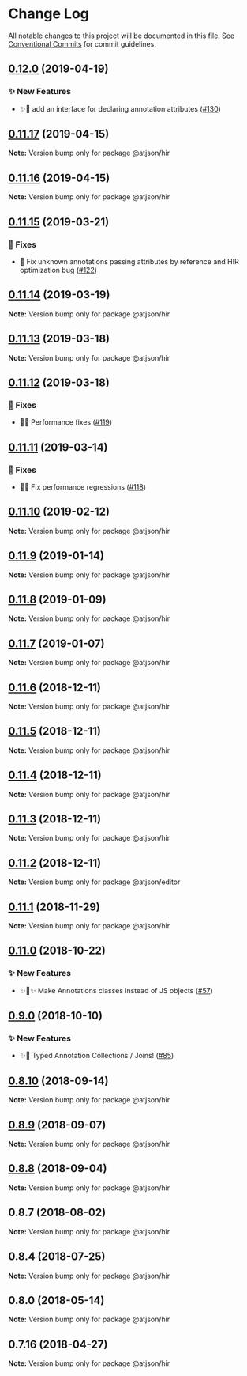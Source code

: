 # Change Log

All notable changes to this project will be documented in this file.
See [Conventional Commits](https://conventionalcommits.org) for commit guidelines.

## [0.12.0](https://github.com/CondeNast-Copilot/atjson/compare/@atjson/hir@0.11.17...@atjson/hir@0.12.0) (2019-04-19)


### ✨ New Features

* ✨🥃 add an interface for declaring annotation attributes ([#130](https://github.com/CondeNast-Copilot/atjson/issues/130))



## [0.11.17](https://github.com/CondeNast-Copilot/atjson/compare/@atjson/hir@0.11.16...@atjson/hir@0.11.17) (2019-04-15)

**Note:** Version bump only for package @atjson/hir





## [0.11.16](https://github.com/CondeNast-Copilot/atjson/compare/@atjson/hir@0.11.15...@atjson/hir@0.11.16) (2019-04-15)

**Note:** Version bump only for package @atjson/hir





## [0.11.15](https://github.com/CondeNast-Copilot/atjson/compare/@atjson/hir@0.11.14...@atjson/hir@0.11.15) (2019-03-21)


### 🐛 Fixes

* 🐝 Fix unknown annotations passing attributes by reference and HIR optimization bug ([#122](https://github.com/CondeNast-Copilot/atjson/issues/122))



## [0.11.14](https://github.com/CondeNast-Copilot/atjson/compare/@atjson/hir@0.11.13...@atjson/hir@0.11.14) (2019-03-19)

**Note:** Version bump only for package @atjson/hir





## [0.11.13](https://github.com/CondeNast-Copilot/atjson/compare/@atjson/hir@0.11.12...@atjson/hir@0.11.13) (2019-03-18)

**Note:** Version bump only for package @atjson/hir





## [0.11.12](https://github.com/CondeNast-Copilot/atjson/compare/@atjson/hir@0.11.11...@atjson/hir@0.11.12) (2019-03-18)


### 🐛 Fixes

* 🚀🐛 Performance fixes ([#119](https://github.com/CondeNast-Copilot/atjson/issues/119))



## [0.11.11](https://github.com/CondeNast-Copilot/atjson/compare/@atjson/hir@0.11.10...@atjson/hir@0.11.11) (2019-03-14)


### 🐛 Fixes

* 🐝🚀 Fix performance regressions ([#118](https://github.com/CondeNast-Copilot/atjson/issues/118))



## [0.11.10](https://github.com/CondeNast-Copilot/atjson/compare/@atjson/hir@0.11.9...@atjson/hir@0.11.10) (2019-02-12)

**Note:** Version bump only for package @atjson/hir





## [0.11.9](https://github.com/CondeNast-Copilot/atjson/compare/@atjson/hir@0.11.8...@atjson/hir@0.11.9) (2019-01-14)

**Note:** Version bump only for package @atjson/hir





## [0.11.8](https://github.com/CondeNast-Copilot/atjson/compare/@atjson/hir@0.11.7...@atjson/hir@0.11.8) (2019-01-09)

**Note:** Version bump only for package @atjson/hir





## [0.11.7](https://github.com/CondeNast-Copilot/atjson/compare/@atjson/hir@0.11.6...@atjson/hir@0.11.7) (2019-01-07)

**Note:** Version bump only for package @atjson/hir





## [0.11.6](https://github.com/CondeNast-Copilot/atjson/compare/@atjson/hir@0.11.5...@atjson/hir@0.11.6) (2018-12-11)

**Note:** Version bump only for package @atjson/hir





## [0.11.5](https://github.com/CondeNast-Copilot/atjson/compare/@atjson/hir@0.11.4...@atjson/hir@0.11.5) (2018-12-11)

**Note:** Version bump only for package @atjson/hir





## [0.11.4](https://github.com/CondeNast-Copilot/atjson/compare/@atjson/hir@0.11.3...@atjson/hir@0.11.4) (2018-12-11)

**Note:** Version bump only for package @atjson/hir





## [0.11.3](https://github.com/CondeNast-Copilot/atjson/compare/@atjson/hir@0.11.2...@atjson/hir@0.11.3) (2018-12-11)

**Note:** Version bump only for package @atjson/hir





## [0.11.2](https://github.com/CondeNast-Copilot/atjson/compare/@atjson/hir@0.11.1...@atjson/hir@0.11.2) (2018-12-11)

**Note:** Version bump only for package @atjson/editor


## [0.11.1](https://github.com/CondeNast-Copilot/atjson/compare/@atjson/hir@0.11.0...@atjson/hir@0.11.1) (2018-11-29)

**Note:** Version bump only for package @atjson/hir





## [0.11.0](https://github.com/CondeNast-Copilot/atjson/compare/@atjson/hir@0.9.0...@atjson/hir@0.11.0) (2018-10-22)


### ✨ New Features

* ✨👑✨ Make Annotations classes instead of JS objects ([#57](https://github.com/CondeNast-Copilot/atjson/issues/57))


## [0.9.0](https://github.com/CondeNast-Copilot/atjson/compare/@atjson/hir@0.8.10...@atjson/hir@0.9.0) (2018-10-10)


### ✨ New Features

* ✨🤠 Typed Annotation Collections / Joins! ([#85](https://github.com/CondeNast-Copilot/atjson/issues/85))



## [0.8.10](https://github.com/CondeNast-Copilot/atjson/compare/@atjson/hir@0.8.9...@atjson/hir@0.8.10) (2018-09-14)

**Note:** Version bump only for package @atjson/hir

## [0.8.9](https://github.com/CondeNast-Copilot/atjson/compare/@atjson/hir@0.8.8...@atjson/hir@0.8.9) (2018-09-07)

**Note:** Version bump only for package @atjson/hir


## [0.8.8](https://github.com/CondeNast-Copilot/atjson/compare/@atjson/hir@0.8.7...@atjson/hir@0.8.8) (2018-09-04)

**Note:** Version bump only for package @atjson/hir


## 0.8.7 (2018-08-02)

**Note:** Version bump only for package @atjson/hir


## 0.8.4 (2018-07-25)

**Note:** Version bump only for package @atjson/hir


## 0.8.0 (2018-05-14)

**Note:** Version bump only for package @atjson/hir


## 0.7.16 (2018-04-27)

**Note:** Version bump only for package @atjson/hir
